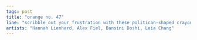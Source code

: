 ```yaml
---
tags: post
title: "orange no. 47"
line: "scribble out your frustration with these politican-shaped crayons"
artists: "Hannah Lienhard, Alex Fiel, Bansini Doshi, Leia Chang"
---
```


